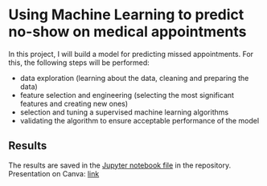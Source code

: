 # Using Machine Learning to predict no-show on medical appointments

In this project, I will build a model for predicting missed appointments. For this, the following steps will be performed:

- data exploration (learning about the data, cleaning and preparing the data)
- feature selection and engineering (selecting the most significant features and creating new ones) 
- selection and tuning a supervised machine learning algorithms
- validating the algorithm to ensure acceptable performance of the model

## Results
The results are saved in the [Jupyter notebook file](Analysis.ipynb) in the repository. 
Presentation on Canva: [link](https://www.canva.com/design/DAEGcO_hXOw/NAE7lg8gYREZVWIprIgnkw/view?utm_content=DAEGcO_hXOw&utm_campaign=designshare&utm_medium=link&utm_source=sharebutton)
